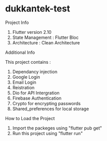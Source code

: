 # dukkantek-test


Project Info

1. Flutter version 2.10
2. State Management : Flutter Bloc
3. Architecture : Clean Architecture


Additional Info

This project contains :
1. Dependancy injection
2. Google Login
3. Email Login
4. Reistration
5. Dio for API Intergration
6. Firebase Authentication
7. Crypto for encrypting passwords
8. Shared_preferences for local storage

How to Load the Project
1. Import the packeges using "flutter pub get" 
2. Run this project using "flutter run"

